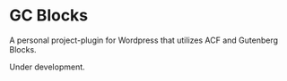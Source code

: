 # GC Blocks
A personal project-plugin for Wordpress that utilizes ACF and Gutenberg Blocks.

Under development.
